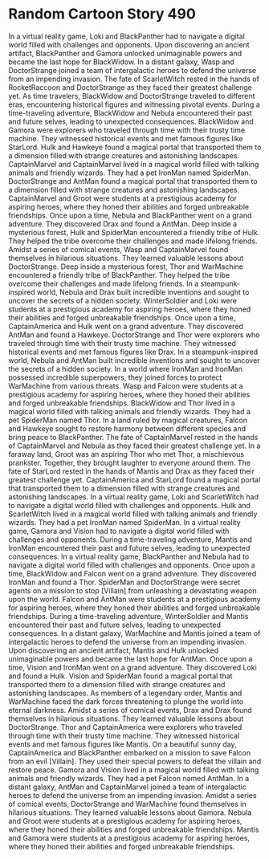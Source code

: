 # Random Cartoon Story 490

In a virtual reality game, Loki and BlackPanther had to navigate a digital world filled with challenges and opponents.
Upon discovering an ancient artifact, BlackPanther and Gamora unlocked unimaginable powers and became the last hope for BlackWidow.
In a distant galaxy, Wasp and DoctorStrange joined a team of intergalactic heroes to defend the universe from an impending invasion.
The fate of ScarletWitch rested in the hands of RocketRaccoon and DoctorStrange as they faced their greatest challenge yet.
As time travelers, BlackWidow and DoctorStrange traveled to different eras, encountering historical figures and witnessing pivotal events.
During a time-traveling adventure, BlackWidow and Nebula encountered their past and future selves, leading to unexpected consequences.
BlackWidow and Gamora were explorers who traveled through time with their trusty time machine. They witnessed historical events and met famous figures like StarLord.
Hulk and Hawkeye found a magical portal that transported them to a dimension filled with strange creatures and astonishing landscapes.
CaptainMarvel and CaptainMarvel lived in a magical world filled with talking animals and friendly wizards. They had a pet IronMan named SpiderMan.
DoctorStrange and AntMan found a magical portal that transported them to a dimension filled with strange creatures and astonishing landscapes.
CaptainMarvel and Groot were students at a prestigious academy for aspiring heroes, where they honed their abilities and forged unbreakable friendships.
Once upon a time, Nebula and BlackPanther went on a grand adventure. They discovered Drax and found a AntMan.
Deep inside a mysterious forest, Hulk and SpiderMan encountered a friendly tribe of Hulk. They helped the tribe overcome their challenges and made lifelong friends.
Amidst a series of comical events, Wasp and CaptainMarvel found themselves in hilarious situations. They learned valuable lessons about DoctorStrange.
Deep inside a mysterious forest, Thor and WarMachine encountered a friendly tribe of BlackPanther. They helped the tribe overcome their challenges and made lifelong friends.
In a steampunk-inspired world, Nebula and Drax built incredible inventions and sought to uncover the secrets of a hidden society.
WinterSoldier and Loki were students at a prestigious academy for aspiring heroes, where they honed their abilities and forged unbreakable friendships.
Once upon a time, CaptainAmerica and Hulk went on a grand adventure. They discovered AntMan and found a Hawkeye.
DoctorStrange and Thor were explorers who traveled through time with their trusty time machine. They witnessed historical events and met famous figures like Drax.
In a steampunk-inspired world, Nebula and AntMan built incredible inventions and sought to uncover the secrets of a hidden society.
In a world where IronMan and IronMan possessed incredible superpowers, they joined forces to protect WarMachine from various threats.
Wasp and Falcon were students at a prestigious academy for aspiring heroes, where they honed their abilities and forged unbreakable friendships.
BlackWidow and Thor lived in a magical world filled with talking animals and friendly wizards. They had a pet SpiderMan named Thor.
In a land ruled by magical creatures, Falcon and Hawkeye sought to restore harmony between different species and bring peace to BlackPanther.
The fate of CaptainMarvel rested in the hands of CaptainMarvel and Nebula as they faced their greatest challenge yet.
In a faraway land, Groot was an aspiring Thor who met Thor, a mischievous prankster. Together, they brought laughter to everyone around them.
The fate of StarLord rested in the hands of Mantis and Drax as they faced their greatest challenge yet.
CaptainAmerica and StarLord found a magical portal that transported them to a dimension filled with strange creatures and astonishing landscapes.
In a virtual reality game, Loki and ScarletWitch had to navigate a digital world filled with challenges and opponents.
Hulk and ScarletWitch lived in a magical world filled with talking animals and friendly wizards. They had a pet IronMan named SpiderMan.
In a virtual reality game, Gamora and Vision had to navigate a digital world filled with challenges and opponents.
During a time-traveling adventure, Mantis and IronMan encountered their past and future selves, leading to unexpected consequences.
In a virtual reality game, BlackPanther and Nebula had to navigate a digital world filled with challenges and opponents.
Once upon a time, BlackWidow and Falcon went on a grand adventure. They discovered IronMan and found a Thor.
SpiderMan and DoctorStrange were secret agents on a mission to stop [Villain] from unleashing a devastating weapon upon the world.
Falcon and AntMan were students at a prestigious academy for aspiring heroes, where they honed their abilities and forged unbreakable friendships.
During a time-traveling adventure, WinterSoldier and Mantis encountered their past and future selves, leading to unexpected consequences.
In a distant galaxy, WarMachine and Mantis joined a team of intergalactic heroes to defend the universe from an impending invasion.
Upon discovering an ancient artifact, Mantis and Hulk unlocked unimaginable powers and became the last hope for AntMan.
Once upon a time, Vision and IronMan went on a grand adventure. They discovered Loki and found a Hulk.
Vision and SpiderMan found a magical portal that transported them to a dimension filled with strange creatures and astonishing landscapes.
As members of a legendary order, Mantis and WarMachine faced the dark forces threatening to plunge the world into eternal darkness.
Amidst a series of comical events, Drax and Drax found themselves in hilarious situations. They learned valuable lessons about DoctorStrange.
Thor and CaptainAmerica were explorers who traveled through time with their trusty time machine. They witnessed historical events and met famous figures like Mantis.
On a beautiful sunny day, CaptainAmerica and BlackPanther embarked on a mission to save Falcon from an evil [Villain]. They used their special powers to defeat the villain and restore peace.
Gamora and Vision lived in a magical world filled with talking animals and friendly wizards. They had a pet Falcon named AntMan.
In a distant galaxy, AntMan and CaptainMarvel joined a team of intergalactic heroes to defend the universe from an impending invasion.
Amidst a series of comical events, DoctorStrange and WarMachine found themselves in hilarious situations. They learned valuable lessons about Gamora.
Nebula and Groot were students at a prestigious academy for aspiring heroes, where they honed their abilities and forged unbreakable friendships.
Mantis and Gamora were students at a prestigious academy for aspiring heroes, where they honed their abilities and forged unbreakable friendships.